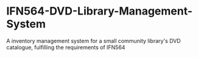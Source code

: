 # IFN564-DVD-Library-Management-System
 A inventory management system for a small community library's DVD catalogue, fulfilling the requirements of IFN564
